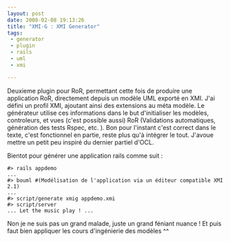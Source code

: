 ```yaml
---
layout: post
date: 2008-02-08 19:13:26
title: "XMI-G : XMI Generator"
tags:
 - generator
 - plugin
 - rails
 - uml
 - xmi

---
```


Deuxieme plugin pour RoR, permettant cette fois de produire une application RoR, directement depuis un modèle UML exporté en XMI. J'ai défini un profil XMI, ajoutant ainsi des extensions au méta modèle. Le générateur utilise ces informations dans le but d'initialiser les modèles, controleurs, et vues (c'est possible aussi) RoR (Validations automatiques, génération des tests Rspec, etc. ). Bon pour l'instant c'est correct dans le texte, c'est fonctionnel en partie, reste plus qu'à intégrer le tout. J'avoue mettre un petit peu inspiré du dernier partiel d'OCL.

Bientot pour générer une application rails comme suit :

```
#> rails appdemo
...
#> bouml #(Modélisation de l'application via un éditeur compatible XMI 2.1)
...
#> script/generate xmig appdemo.xmi
#> script/server
... Let the music play ! ...
```

Non je ne suis pas un grand malade, juste un grand féniant nuance !
Et puis faut bien appliquer les cours d'ingénierie des modèles ^^
